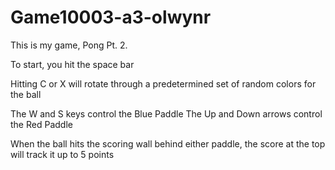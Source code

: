 # Game10003-a3-olwynr

This is my game, Pong Pt. 2.

To start, you hit the space bar

Hitting C or X will rotate through a predetermined set of random colors for the ball

The W and S keys control the Blue Paddle
The Up and Down arrows control the Red Paddle

When the ball hits the scoring wall behind either paddle, the score at the top will track it up to 5 points

